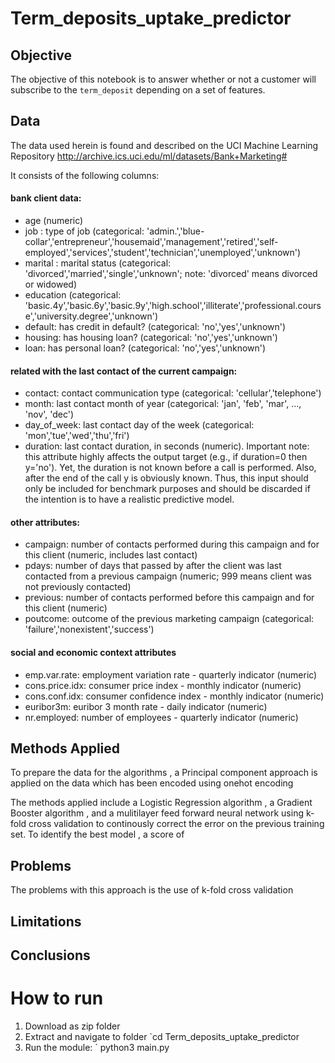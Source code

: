 # Term_deposits_uptake_predictor

## Objective
The objective of this notebook is to answer whether or not a customer will subscribe to the `term_deposit` depending on a set of features.


## Data

The data used herein is found and described on the UCI Machine Learning Repository 
http://archive.ics.uci.edu/ml/datasets/Bank+Marketing#

It consists of the following columns:
#### bank client data:
- age (numeric)
- job : type of job (categorical: 'admin.','blue-collar','entrepreneur','housemaid','management','retired','self-employed','services','student','technician','unemployed','unknown')
- marital : marital status (categorical: 'divorced','married','single','unknown'; note: 'divorced' means divorced or widowed)
- education (categorical: 'basic.4y','basic.6y','basic.9y','high.school','illiterate','professional.course','university.degree','unknown')
- default: has credit in default? (categorical: 'no','yes','unknown')
- housing: has housing loan? (categorical: 'no','yes','unknown')
- loan: has personal loan? (categorical: 'no','yes','unknown')
#### related with the last contact of the current campaign:
- contact: contact communication type (categorical: 'cellular','telephone')
- month: last contact month of year (categorical: 'jan', 'feb', 'mar', ..., 'nov', 'dec')
- day_of_week: last contact day of the week (categorical: 'mon','tue','wed','thu','fri')
- duration: last contact duration, in seconds (numeric). Important note: this attribute highly affects the output target (e.g., if duration=0 then y='no'). Yet, the duration is not known before a call is performed. Also, after the end of the call y is obviously known. Thus, this input should only be included for benchmark purposes and should be discarded if the intention is to have a realistic predictive model.
#### other attributes:
- campaign: number of contacts performed during this campaign and for this client (numeric, includes last contact)
- pdays: number of days that passed by after the client was last contacted from a previous campaign (numeric; 999 means client was not previously contacted)
- previous: number of contacts performed before this campaign and for this client (numeric)
- poutcome: outcome of the previous marketing campaign (categorical: 'failure','nonexistent','success')
#### social and economic context attributes
- emp.var.rate: employment variation rate - quarterly indicator (numeric)
- cons.price.idx: consumer price index - monthly indicator (numeric)
- cons.conf.idx: consumer confidence index - monthly indicator (numeric)
- euribor3m: euribor 3 month rate - daily indicator (numeric)
- nr.employed: number of employees - quarterly indicator (numeric)

## Methods Applied
To prepare the data for the algorithms , a Principal component approach is applied on the data which has been encoded using onehot encoding

The methods applied include a Logistic Regression algorithm , a Gradient Booster algorithm , and a mulitilayer feed forward neural network using k-fold cross validation to continously correct the error on the previous training set. 
To identify the best model , a score of 

## Problems

The problems with this approach is the use of k-fold cross validation
## Limitations

## Conclusions

# How to run
1. Download as zip folder
2. Extract and navigate to folder 
	`cd Term_deposits_uptake_predictor
3. Run the module:
 ` python3 main.py
